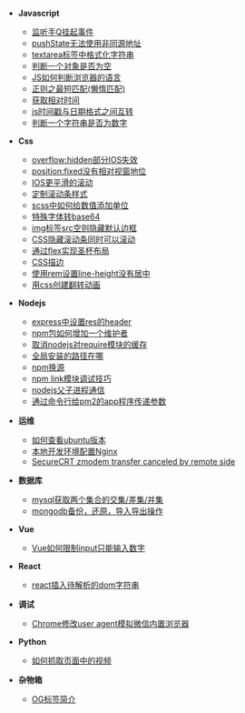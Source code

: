 * **Javascript**
  - [监听手Q挂起事件](docs/javascript/qq-visibilitychange.md)
  - [pushState无法使用非同源地址](docs/javascript/pushState-crossorigin.md)
  - [textarea标签中格式化字符串](docs/javascript/textarea-json-format.md)
  - [判断一个对象是否为空](docs/javascript/check-object-is-empty.md)
  - [JS如何判断浏览器的语言](docs/javascript/check-browser-language.md)
  - [正则之最短匹配(懒惰匹配)](docs/javascript/reg-lazy-match.md)
  - [获取相对时间](docs/javascript/fetch-relative-time.md)
  - [js时间戳与日期格式之间互转](docs/javascript/js-timestamp-date-transform.md)
  - [判断一个字符串是否为数字](docs/javascript/check-a-string-isNumber.md)

* **Css**
  - [overflow:hidden部分IOS失效](docs/css/overflow-hidden-invalid.md)
  - [position:fixed没有相对视窗地位](docs/css/postion-fixed-invalid.md)
  - [IOS更平滑的滚动](docs/css/ios-scroll.md)
  - [定制滚动条样式](docs/css/customer-scrollbar-style.md)
  - [scss中如何给数值添加单位](docs/css/scss-add-number-unit.md)
  - [特殊字体转base64](docs/css/special-font-2base64.md)
  - [img标签src空则隐藏默认边框](docs/css/imgsrc-empty-hide-border.md)
  - [CSS隐藏滚动条同时可以滚动](docs/css/hide-scrollbar-and-scroll.md)
  - [通过flex实现圣杯布局](docs/css/flex-cup-display.md)
  - [CSS描边](docs/css/css-stroke.md)
  - [使用rem设置line-height没有居中](docs/css/rem-line-height-no-center.md)
  - [用css创建翻转动画](docs/css/css-flip.md)

* **Nodejs**
  - [express中设置res的header](docs/nodejs/express-set-header.md)
  - [npm包如何增加一个维护者](docs/nodejs/npm-add-user.md)
  - [取消nodejs对require模块的缓存](docs/nodejs/cancel-nodejs-require-cache.md)
  - [全局安装的路径在哪](docs/nodejs/npm-install-global-path.md)
  - [npm换源](docs/nodejs/npm-change-source.md)
  - [npm link模块调试技巧](docs/nodejs/npm-link-debug-skill.md)
  - [nodejs父子进程通信](docs/nodejs/parent-child-process-communication.md)
  - [通过命令行给pm2的app程序传递参数](docs/nodejs/command-line-pm2-app-pass-params.md)

* **运维**
  - [如何查看ubuntu版本](docs/deploy/ubuntu-version.md)
  - [本地开发环境配置Nginx](docs/deploy/local-nginx-dev.md)
  - [SecureCRT zmodem transfer canceled by remote side](docs/deploy/secureCRT-zmodem-transfer-canceled.md)

* **数据库**
  - [mysql获取两个集合的交集/差集/并集](docs/database/mysql-union-set.md)
  - [mongodb备份，还原，导入导出操作](docs/database/mongodb-backup-import-export.md)

* **Vue**
  - [Vue如何限制input只能输入数字](docs/vue/input-limit-only-number.md)

* **React**
  - [react插入待解析的dom字符串](docs/react/react-dom-resolve.md)

* **调试**
  - [Chrome修改user agent模拟微信内置浏览器](docs/debug/chrome-simulate-weixin-browser.md)

* **Python**
  - [如何抓取页面中的视频](docs/python/grab-video.md)

* **杂物箱**
  - [OG标签简介](docs/mix/og-introduction.md)
